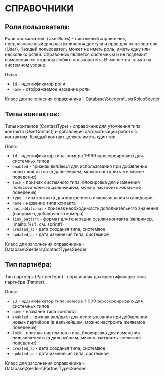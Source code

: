 # СПРАВОЧНИКИ

## Роли пользователя:

Роли пользователя (UserRoles) - системный справочник, предназначенный для разграничения доступа и прав для
пользователя (User). Каждый пользователь может не иметь роль, иметь одну или несколько ролей. Справочник является
системным и не подлежит изменению со стороны любого пользователя. Изменяется только на системном уровне.

Поля:

* `id` - идентификатор роли
* `name` - отображаемое название роли

Класс для заполнения справочника - Database\Seeders\UserRolesSeeder

## Типы контактов:

Типы контактов (ContactType) - справочник для уточнения типа контакта (UserContact) и добавления автоматизации работы с
контактом. Каждый контакт должен иметь один тип.

Поля:

* `id` - идентификатор типа, номера 1-999 зарезервировано для системных типов
* `enabled` - признак вкл/выкл для использования при добавлении новых контактов (в дальнейшем, можно настроить желаемое
  поведение)
* `lock` - признак системного типа, блокировка для изменения пользователем (в дальнейшем, можно настроить желаемое
  поведение)
* `type` - типа контакта для внутреннего использования и валидации
* `name` - название типа контакта
* `has_additional` - признак необходимости дополнительного значения (например, добавочного номера)
* `link_pattern` - формат для генерации ссылки контакта (например, 'mailto:%s'), см. sprintf()
* `created_at` - дата создания типа, системное
* `updated_at` - дата изменения типа, системное

Класс для заполнения справочника - Database\Seeders\ContactTypesSeeder

## Тип партнёра:

Тип партнёра (PartnerType) - справочник для идентификации типа партнёра (Partner).

Поля:

* `id` - идентификатор типа, номера 1-999 зарезервировано для системных типов
* `name` - название типа контакта
* `enabled` - признак вкл/выкл для использования при добавлении новых партнёров (в дальнейшем, можно настроить желаемое
  поведение)
* `lock` - признак системного типа, блокировка для изменения пользователем (в дальнейшем, можно настроить желаемое
  поведение)
* `created_at` - дата создания типа, системное
* `updated_at` - дата изменения типа, системное

Класс для заполнения справочника - Database\Seeders\PartnerTypesSeeder

